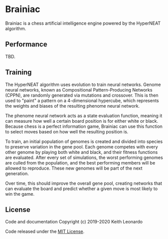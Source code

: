 # Brainiac

Brainiac is a chess artificial intelligence engine powered by the HyperNEAT algorithm.

## Performance

TBD.

## Training

The HyperNEAT algorithm uses evolution to train neural networks. Genome neural networks, known as Compositional Pattern-Producing Networks (CPPN), are randomly generated via mutations and crossover. This is then used to "paint" a pattern on a 4-dimensional hypercube, which represents the weights and biases of the resulting phenome neural network.

The phenome neural network acts as a state evaluation function, meaning it can measure how well a certain board position is for either white or black. Because chess is a perfect information game, Brainiac can use this function to select moves based on how well the resulting position is.

To train, an initial population of genomes is created and divided into species to preserve variation in the gene pool. Each genome competes with every other genome by playing both white and black, and their fitness functions are evaluated. After every set of simulations, the worst performing genomes are culled from the population, and the best performing members will be allowed to reproduce. These new genomes will be part of the next generation.

Over time, this should improve the overall gene pool, creating networks that can evaluate the board and predict whether a given move is most likely to win the game.

## License

Code and documentation Copyright (c) 2019-2020 Keith Leonardo

Code released under the [MIT License](https://choosealicense.com/licenses/mit/).